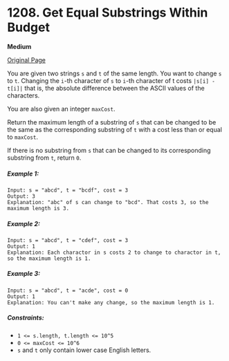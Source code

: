 # 1208. Get Equal Substrings Within Budget

**Medium**

[Original Page](https://leetcode.com/problems/get-equal-substrings-within-budget/)

You are given two strings `s` and `t` of the same length. You want to change `s` to `t`. Changing the `i`-th character of `s` to `i`-th character of t costs `|s[i] - t[i]|` that is, the absolute difference between the ASCII values of the characters.

You are also given an integer `maxCost`.

Return the maximum length of a substring of `s` that can be changed to be the same as the corresponding substring of `t` with a cost less than or equal to `maxCost`.

If there is no substring from `s` that can be changed to its corresponding substring from `t`, return `0`.

##### Example 1:
```
Input: s = "abcd", t = "bcdf", cost = 3
Output: 3
Explanation: "abc" of s can change to "bcd". That costs 3, so the maximum length is 3.
```

##### Example 2:
```
Input: s = "abcd", t = "cdef", cost = 3
Output: 1
Explanation: Each charactor in s costs 2 to change to charactor in t, so the maximum length is 1.
```

##### Example 3:
```
Input: s = "abcd", t = "acde", cost = 0
Output: 1
Explanation: You can't make any change, so the maximum length is 1.
```

##### Constraints:
- `1 <= s.length, t.length <= 10^5`
- `0 <= maxCost <= 10^6`
- `s` and `t` only contain lower case English letters.
